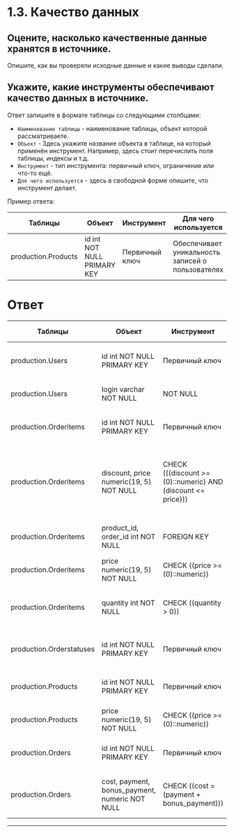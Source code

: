 # 1.3. Качество данных

## Оцените, насколько качественные данные хранятся в источнике.
Опишите, как вы проверяли исходные данные и какие выводы сделали.

## Укажите, какие инструменты обеспечивают качество данных в источнике.
Ответ запишите в формате таблицы со следующими столбцами:
- `Наименование таблицы` - наименование таблицы, объект которой рассматриваете.
- `Объект` - Здесь укажите название объекта в таблице, на который применён инструмент. Например, здесь стоит перечислить поля таблицы, индексы и т.д.
- `Инструмент` - тип инструмента: первичный ключ, ограничение или что-то ещё.
- `Для чего используется` - здесь в свободной форме опишите, что инструмент делает.

Пример ответа:

| Таблицы             | Объект                      | Инструмент      | Для чего используется |
| ------------------- | --------------------------- | --------------- | --------------------- |
| production.Products | id int NOT NULL PRIMARY KEY | Первичный ключ  | Обеспечивает уникальность записей о пользователях |

# Ответ
| Таблицы             | Объект                      | Инструмент      | Для чего используется |
| ------------------- | --------------------------- | --------------- | --------------------- |
| production.Users |  id int NOT NULL PRIMARY KEY | Первичный ключ  | Обеспечивает уникальность записей о пользователях |
| production.Users |  login varchar NOT NULL | NOT NULL | Не допускает пустых значений |
| production.Orderitems |  id int NOT NULL PRIMARY KEY | Первичный ключ  | Обеспечивает уникальность записей о пользователях |
| production.Orderitems | discount, price numeric(19, 5) NOT NULL | CHECK (((discount >= (0)::numeric) AND (discount <= price))) | Не допускает отрицательное значение скидки И недопускает значение скидки больше цены|
| production.Orderitems | product_id, order_id int NOT NULL | FOREIGN KEY | Обеспечивает связь со сторонними таблицами |
| production.Orderitems | price numeric(19, 5) NOT NULL | CHECK ((price >= (0)::numeric)) | Не допускает отрицательное значение цены|
| production.Orderitems | quantity int NOT NULL | CHECK ((quantity > 0)) | Не допускает отрицательное значение и нулевые Количества|
| production.Orderstatuses | id int NOT NULL PRIMARY KEY | Первичный ключ  | Обеспечивает уникальность записей о пользователях |
| production.Products | id int NOT NULL PRIMARY KEY | Первичный ключ  | Обеспечивает уникальность записей о пользователях |
| production.Products | price numeric(19, 5) NOT NULL | CHECK ((price >= (0)::numeric)) | Не допускает отрицательное значение цены|
| production.Orders | id int NOT NULL PRIMARY KEY | Первичный ключ  | Обеспечивает уникальность записей о пользователях |
| production.Orders | cost, payment, bonus_payment, numeric NOT NULL | CHECK ((cost = (payment + bonus_payment))) | Проверяет, что Стоимость равна сумме отплат и оплат бонусов |
 ------------------- 
